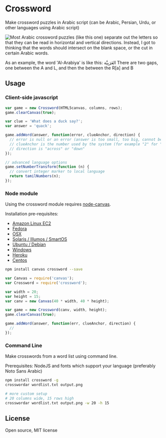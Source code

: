 # Crossword

Make crossword puzzles in Arabic script (can be Arabic, Persian, Urdu, or other languages using Arabic script)

<img src="http://a3.mzstatic.com/us/r30/Purple/v4/7b/62/32/7b6232a9-244b-ac8f-6751-2fa317041cee/screen320x480.jpeg" style="float: left;"/>

Most Arabic crossword puzzles (like this one) separate out the letters so that they can be read in horizontal and vertical directions. Instead, I got to thinking that the words
should intersect on the blank space, or the cut in certain Arabic words.

As an example, the word 'Al-Arabiya' is like this: العَرَبِيَّة‎‎ There are
two gaps, one between the A and L, and then the between the R[a] and B

## Usage

### Client-side javascript

```javascript
var game = new Crossword(HTML5canvas, columns, rows);
game.clearCanvas(true);

var clue = 'What does a duck say?';
var answer = 'quack';

game.addWord(answer, function(error, clueAnchor, direction) {
  // error is null or an error (answer is too small, too big, cannot be placed etc)
  // clueAnchor is the number used by the system (for example "2" for "2 across")
  // direction is "across" or "down"
});

// advanced language options
game.setNumberTransform(function (n) {
  // convert integer marker to local language
  return tamilNumbers(n);
});
```

### Node module

Using the crossword module requires <a href="https://github.com/Automattic/node-canvas/">node-canvas</a>.

Installation pre-requisites:

- <a href="https://github.com/Automattic/node-canvas/wiki/Installation---Amazon-Linux-AMI-(EC2)">Amazon Linux EC2</a>
- <a href="https://github.com/Automattic/node-canvas/wiki/Installation---Fedora">Fedora</a>
- <a href="https://github.com/Automattic/node-canvas/wiki/Installation---OSX">OSX</a>
- <a href="https://github.com/Automattic/node-canvas/wiki/Installation---Solaris,-Illumos,-SmartOS">Solaris / Illumos / SmartOS</a>
- <a href="https://github.com/Automattic/node-canvas/wiki/Installation---Ubuntu-and-other-Debian-based-systems">Ubuntu / Debian</a>
- <a href="https://github.com/Automattic/node-canvas/wiki/Installation---Windows">Windows</a>
- <a href="https://github.com/Automattic/node-canvas/wiki/Installation-on-Heroku">Heroku</a>
- <a href="https://github.com/Automattic/node-canvas/wiki/Installation%E2%80%94centos-7">Centos</a>

```bash
npm install canvas crossword --save
```

```javascript
var Canvas = require('canvas');
var Crossword = require('crossword');

var width = 20;
var height = 15;
var canv = new Canvas(40 * width, 40 * height);

var game = new Crossword(canv, width, height);
game.clearCanvas(true);

game.addWord(answer, function(err, clueAnchor, direction) {
  //
});
```

### Command Line

Make crosswords from a word list using command line.

Prerequisites: NodeJS and fonts which support your language (preferably Noto Sans Arabic)

```bash
npm install crossword -g
crosswordar wordlist.txt output.png

# more custom setup
# 20 columns wide, 15 rows high
crosswordar wordlist.txt output.png -w 20 -h 15
```

## License

Open source, MIT license
